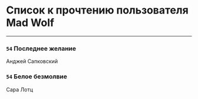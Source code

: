 # Список к прочтению пользователя Mad Wolf
---

### `54` Последнее желание
Анджей Сапковский

### `54` Белое безмолвие
Сара Лотц

